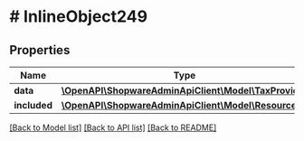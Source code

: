 # # InlineObject249

## Properties

Name | Type | Description | Notes
------------ | ------------- | ------------- | -------------
**data** | [**\OpenAPI\ShopwareAdminApiClient\Model\TaxProvider**](TaxProvider.md) |  | [optional]
**included** | [**\OpenAPI\ShopwareAdminApiClient\Model\Resource[]**](Resource.md) |  | [optional]

[[Back to Model list]](../../README.md#models) [[Back to API list]](../../README.md#endpoints) [[Back to README]](../../README.md)
